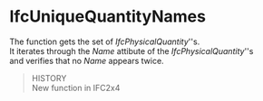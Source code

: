 IfcUniqueQuantityNames
======================
The function gets the set of _IfcPhysicalQuantity_''s.  
It iterates through the _Name_ attibute of the _IfcPhysicalQuantity_''s  
and verifies that no _Name_ appears twice.  
> HISTORY  
New function in IFC2x4  
>  


